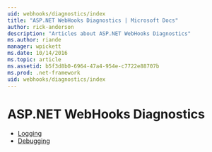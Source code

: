 ```yaml
---
uid: webhooks/diagnostics/index
title: "ASP.NET WebHooks Diagnostics | Microsoft Docs"
author: rick-anderson
description: "Articles about ASP.NET WebHooks Diagnostics"
ms.author: riande
manager: wpickett
ms.date: 10/14/2016
ms.topic: article
ms.assetid: b5f3d8b0-6964-47a4-954e-c7722e88707b
ms.prod: .net-framework
uid: webhooks/diagnostics/index
---
```

# ASP.NET WebHooks Diagnostics

* [Logging](logging.md)
* [Debugging](debugging.md)
